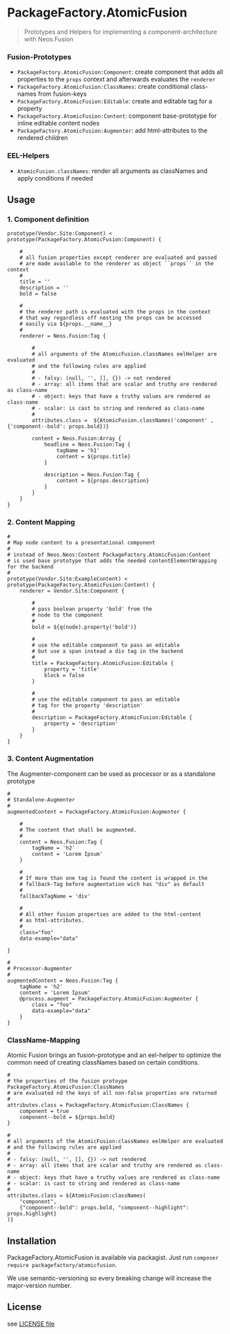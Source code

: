 # PackageFactory.AtomicFusion

> Prototypes and Helpers for implementing a component-architecture with Neos.Fusion

### Fusion-Prototypes

- `PackageFactory.AtomicFusion:Component`: create component that adds all properties to the `props` context 
  and afterwards evaluates the `renderer`
- `PackageFactory.AtomicFusion:ClassNames`: create conditional class-names from fusion-keys
- `PackageFactory.AtomicFusion:Editable`: create and editable tag for a property
- `PackageFactory.AtomicFusion:Content`: component base-prototype for inline editable content nodes 
- `PackageFactory.AtomicFusion:Augmenter`: add html-attributes to the rendered children 

### EEL-Helpers

- `AtomicFusion.classNames`: render all arguments as classNames and apply conditions if needed

## Usage 

### 1. Component definition

```
prototype(Vendor.Site:Component) < prototype(PackageFactory.AtomicFusion:Component) {
    
    #
    # all fusion properties except renderer are evaluated and passed 
    # are made available to the renderer as object ``props`` in the context
    # 
    title = ''
    description = ''
    bold = false

    #
    # the renderer path is evaluated with the props in the context
    # that way regardless off nesting the props can be accessed
    # easily via ${props.__name__}
    # 
    renderer = Neos.Fusion:Tag {
    
        #
        # all arguments of the AtomicFusion.classNames eelHelper are evaluated 
        # and the following rules are applied
        # 
        # - falsy: (null, '', [], {}) -> not rendered
        # - array: all items that are scalar and truthy are rendered as class-name
        # - object: keys that have a truthy values are rendered as class-name
        # - scalar: is cast to string and rendered as class-name
        # 
        attributes.class =  ${AtomicFusion.classNames('component' , {'component--bold': props.bold})} 
        
        content = Neos.Fusion:Array {
            headline = Neos.Fusion:Tag {
                tagName = 'h1'
                content = ${props.title}
            }

            description = Neos.Fusion:Tag {
                content = ${props.description}
            }
        }
    }
}
```

### 2. Content Mapping

```
#
# Map node content to a presentational component 
# 
# instead of Neos.Neos:Content PackageFactory.AtomicFusion:Content 
# is used base prototype that adds the needed contentElementWrapping for the backend
#
prototype(Vendor.Site:ExampleContent) < prototype(PackageFactory.AtomicFusion:Content) {
	renderer = Vendor.Site:Component {
	
		# 
		# pass boolean property 'bold' from the
		# node to the component
		#
		bold = ${q(node).property('bold')}	
	
		#
		# use the editable component to pass an editable 
		# but use a span instead a div tag in the backend
		#
		title = PackageFactory.AtomicFusion:Editable {
			property = 'title'
			block = false
		}
		
		#
		# use the editable component to pass an editable 
		# tag for the property 'description'
		#
		description = PackageFactory.AtomicFusion:Editable {
			property = 'description'
		}
	}
}
```

### 3. Content Augmentation

The Augmenter-component can be used as processor or as a standalone prototype

```
#
# Standalone-Augmenter
# 
augmentedContent = PackageFactory.AtomicFusion:Augmenter {

    #
    # The content that shall be augmented. 
    #
    content = Neos.Fusion:Tag {
        tagName = 'h2'
        content = 'Lorem Ipsum'
    }
    
    #
    # If more than one tag is found the content is wrapped in the 
    # fallback-Tag before augmentation wich has "div" as default   
    # 
    fallbackTagName = 'div'
        
    #
    # All other fusion properties are added to the html-content
    # as html-attributes.
    # 
    class="foo" 
    data-example="data"

}

#
# Processor-Augmenter
#
augmentedContent = Neos.Fusion:Tag {
    tagName = 'h2'
    content = 'Lorem Ipsum'
    @process.augment = PackageFactory.AtomicFusion:Augmenter {
        class = "foo"
        data-example="data"
    }
}
```

### ClassName-Mapping

Atomic Fusion brings an fusion-prototype and an eel-helper to optimize 
the common need of creating classNames based on certain conditions. 

```
#
# the properties of the fusion protoype PackageFactory.AtomicFusion:ClassNames 
# are evaluated nd the keys of all non-false properties are returned
# 
attributes.class = PackageFactory.AtomicFusion:ClassNames {
    component = true
    component--bold = ${props.bold} 
}

#
# all arguments of the AtomicFusion:classNames eelHelper are evaluated 
# and the following rules are applied
# 
# - falsy: (null, '', [], {}) -> not rendered
# - array: all items that are scalar and truthy are rendered as class-name
# - object: keys that have a truthy values are rendered as class-name
# - scalar: is cast to string and rendered as class-name
# 
attributes.class = ${AtomicFusion:classNames(
    "component",
    {"component--bold": props.bold, "component--highlight": props.highlight}         
)}
```

## Installation

PackageFactory.AtomicFusion is available via packagist. Just run `composer require packagefactory/atomicfusion`. 

We use semantic-versioning so every breaking change will increase the major-version number.

## License

see [LICENSE file](LICENSE)
